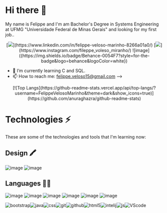 # Hi there 👋
My name is Felippe and I'm am Bachelor's Degree in Systems Engineering at UFMG "Universidade Federal de Minas Gerais" and looking for my first job..

<p align="center">
[<img src="https://img.shields.io/badge/linkedin-%230077B5.svg?&style=for-the-badge&logo=linkedin&logoColor=white" />](https://www.linkedin.com/in/felippe-veloso-marinho-8266a01a0/) [<img src = "https://img.shields.io/badge/instagram-%23E4405F.svg?&style=for-the-badge&logo=instagram&logoColor=white">](https://www.instagram.com/fileppe_voleso_miranho/) ![image]({https://img.shields.io/badge/Behance-0054F7?style=for-the-badge&logo=behance&logoColor=white})
</p>

- 🌱 I’m currently learning C and SQL.
- 📫 How to reach me: felippe.veloso15@gmail.com
-->
<!--
**FelippeVelosoMarinho/FelippeVelosoMarinho** is a ✨ _special_ ✨ repository because its `README.md` (this file) appears on your GitHub profile.
-->
<p align="center">
[![Top Langs](https://github-readme-stats.vercel.app/api/top-langs/?username=FelippeVelosoMarinho&theme=dark&show_icons=true)](https://github.com/anuraghazra/github-readme-stats) 
</p>  

# Technologies ⚡ 
These are some of the technologies and tools that I'm learning now:
## Design 🖍
![image]({https://img.shields.io/badge/Figma-F24E1E?style=for-the-badge&logo=figma&logoColor=white}) ![image]({https://img.shields.io/badge/Adobe%20Photoshop-31A8FF?style=for-the-badge&logo=Adobe%20Photoshop&logoColor=black})

## Languages 👩‍💻
![image]({https://img.shields.io/badge/MySQL-00000F?style=for-the-badge&logo=mysql&logoColor=white}) ![image]({https://img.shields.io/badge/HTML5-E34F26?style=for-the-badge&logo=html5&logoColor=white}) ![image]({https://img.shields.io/badge/CSS3-1572B6?style=for-the-badge&logo=css3&logoColor=white}) ![image]({https://img.shields.io/badge/JavaScript-323330?style=for-the-badge&logo=javascript&logoColor=F7DF1E}) ![image]({https://img.shields.io/badge/C-00599C?style=for-the-badge&logo=c&logoColor=white}) ![image]({https://img.shields.io/badge/Java-ED8B00?style=for-the-badge&logo=java&logoColor=white})

![bootstrap](https://user-images.githubusercontent.com/60450622/108610159-3d045880-73b2-11eb-934f-67ed1587b6a6.PNG)![java](https://user-images.githubusercontent.com/60450622/108610223-d469ab80-73b2-11eb-9ffd-739a8fefccd5.PNG)![css](https://user-images.githubusercontent.com/60450622/108610359-e1d36580-73b3-11eb-89f6-aa45a0dbb2d8.PNG)![git](https://user-images.githubusercontent.com/60450622/108610372-f879bc80-73b3-11eb-8f21-04c4ee5f1623.PNG)![github](https://user-images.githubusercontent.com/60450622/108610456-763dc800-73b4-11eb-8fb5-032fc1ef3a5a.PNG)![html5](https://user-images.githubusercontent.com/60450622/108610464-89e92e80-73b4-11eb-9986-727afa65a6c6.PNG)![intelij](https://user-images.githubusercontent.com/60450622/108610475-a2594900-73b4-11eb-8ecd-b6b748579d35.PNG)![js](https://user-images.githubusercontent.com/60450622/108610495-c9177f80-73b4-11eb-8e55-718714063a97.PNG)![VScode](https://user-images.githubusercontent.com/60450622/108610506-de8ca980-73b4-11eb-9f9d-eb69fc638279.PNG)
